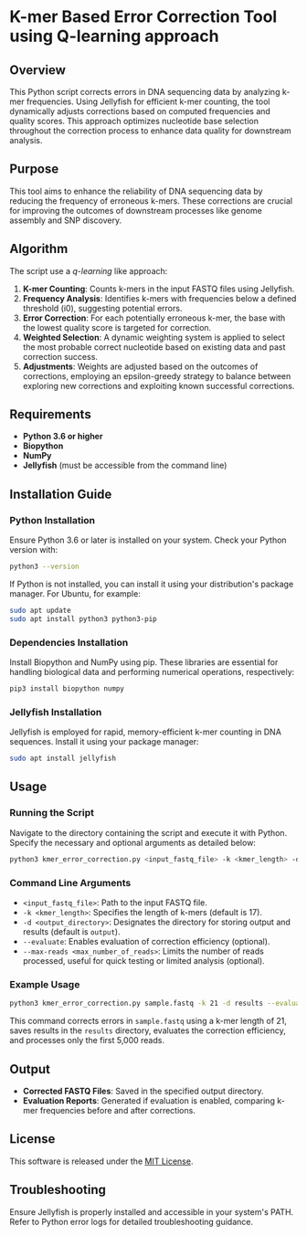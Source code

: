
# K-mer Based Error Correction Tool using Q-learning approach

## Overview
This Python script corrects errors in DNA sequencing data by analyzing k-mer frequencies. Using Jellyfish for efficient k-mer counting, the tool dynamically adjusts corrections based on computed frequencies and quality scores. This approach optimizes nucleotide base selection throughout the correction process to enhance data quality for downstream analysis.


## Purpose
This tool aims to enhance the reliability of DNA sequencing data by reducing the frequency of erroneous k-mers. These corrections are crucial for improving the outcomes of downstream processes like genome assembly and SNP discovery.

## Algorithm
The script use a *q-learning* like approach:
1. **K-mer Counting**: Counts k-mers in the input FASTQ files using Jellyfish.
2. **Frequency Analysis**: Identifies k-mers with frequencies below a defined threshold (i0), suggesting potential errors.
3. **Error Correction**: For each potentially erroneous k-mer, the base with the lowest quality score is targeted for correction.
4. **Weighted Selection**: A dynamic weighting system is applied to select the most probable correct nucleotide based on existing data and past correction success.
5. **Adjustments**: Weights are adjusted based on the outcomes of corrections, employing an epsilon-greedy strategy to balance between exploring new corrections and exploiting known successful corrections.

## Requirements

- **Python 3.6 or higher**
- **Biopython**
- **NumPy**
- **Jellyfish** (must be accessible from the command line)

## Installation Guide

### Python Installation

Ensure Python 3.6 or later is installed on your system. Check your Python version with:

```bash
python3 --version
```

If Python is not installed, you can install it using your distribution's package manager. For Ubuntu, for example:

```bash
sudo apt update
sudo apt install python3 python3-pip
```

### Dependencies Installation

Install Biopython and NumPy using pip. These libraries are essential for handling biological data and performing numerical operations, respectively:

```bash
pip3 install biopython numpy
```

### Jellyfish Installation

Jellyfish is employed for rapid, memory-efficient k-mer counting in DNA sequences. Install it using your package manager:

```bash
sudo apt install jellyfish
```

## Usage

### Running the Script

Navigate to the directory containing the script and execute it with Python. Specify the necessary and optional arguments as detailed below:

```bash
python3 kmer_error_correction.py <input_fastq_file> -k <kmer_length> -d <output_directory> --evaluate --max-reads <max_number_of_reads>
```

### Command Line Arguments

- `<input_fastq_file>`: Path to the input FASTQ file.
- `-k <kmer_length>`: Specifies the length of k-mers (default is 17).
- `-d <output_directory>`: Designates the directory for storing output and results (default is `output`).
- `--evaluate`: Enables evaluation of correction efficiency (optional).
- `--max-reads <max_number_of_reads>`: Limits the number of reads processed, useful for quick testing or limited analysis (optional).

### Example Usage

```bash
python3 kmer_error_correction.py sample.fastq -k 21 -d results --evaluate --max-reads 5000
```

This command corrects errors in `sample.fastq` using a k-mer length of 21, saves results in the `results` directory, evaluates the correction efficiency, and processes only the first 5,000 reads.

## Output
- **Corrected FASTQ Files**: Saved in the specified output directory.
- **Evaluation Reports**: Generated if evaluation is enabled, comparing k-mer frequencies before and after corrections.

## License
This software is released under the [MIT License](LICENSE.md).

## Troubleshooting
Ensure Jellyfish is properly installed and accessible in your system's PATH. Refer to Python error logs for detailed troubleshooting guidance.

